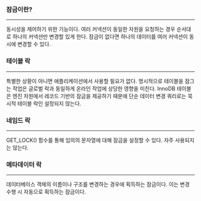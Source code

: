 ### 잠금이란?
---
동시성을 제어하기 위한 기능이다.
여러 커넥션이 동일한 자원을 요청하는 경우 순서대로 하나의 커넥션만 변경할 있게 한다. 잠금이 없다면 하나의 데이터를 여러 커넥션이 동시에 변경할 수 있다.

### 테이블 락
---
특별한 상황이 아니면 애플리케이션에서 사용할 필요가 없다. 명시적으로 테이블을 잠그는 작업은 글로벌 락과 동일하게 온라인 작업에 상당한 영향을 미친다.
InnoDB 테이블은 엔진 차원에서 레코드 기반의 잠금을 제공하기 때문에 단순 데이터 변경 쿼리로는 묵시적 테이블 락인 설정되지 않는다.

### 네임드 락
---
GET_LOCK() 함수를 통해 임의의 문자열에 대해 잠금을 설정할 수 있다. 자주 사용되지는 않는다.

### 메타데이터 락
---
데이터베이스 객체의 이름이나 구조를 변경하는 경우에 획득하는 잠금이다. 이는 변경 수행 시 자동으로 획득하는 잠금이다.